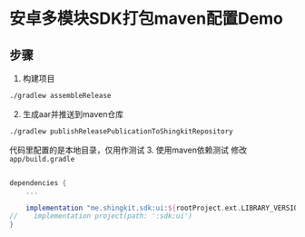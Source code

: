 # 安卓多模块SDK打包maven配置Demo

## 步骤
1. 构建项目
```bash
./gradlew assembleRelease
```
2. 生成aar并推送到maven仓库
```bash
./gradlew publishReleasePublicationToShingkitRepository
```
代码里配置的是本地目录，仅用作测试
3. 使用maven依赖测试
修改`app/build.gradle`
```gradle

dependencies {
    ...

    implementation "me.shingkit.sdk:ui:${rootProject.ext.LIBRARY_VERSION}"
//    implementation project(path: ':sdk:ui')
}
```

